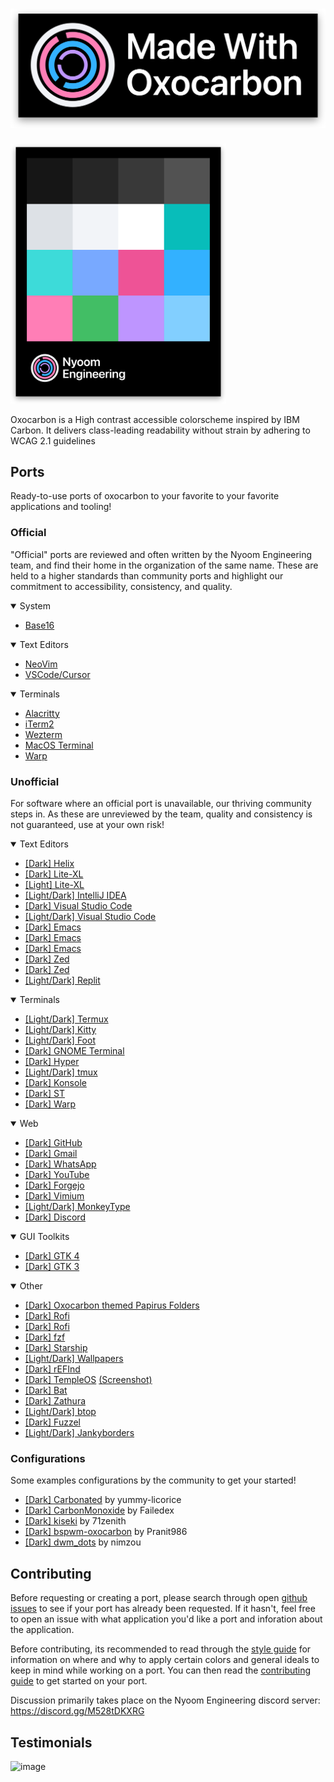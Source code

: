 # <img src="https://github.com/nyoom-engineering/nyoom-engineering/blob/main/out/made-with-3840x1330-shadow.png?raw=true">

<img src="https://github.com/nyoom-engineering/nyoom-engineering/blob/main/out/palette-3840x4663-shadow.png?raw=true" width="345">

Oxocarbon is a High contrast accessible colorscheme inspired by IBM Carbon. It delivers class-leading readability without strain by adhering to WCAG 2.1 guidelines

## Ports

Ready-to-use ports of oxocarbon to your favorite to your favorite applications and tooling!

### Official

"Official" ports are reviewed and often written by the Nyoom Engineering team, and find their home in the organization of the same name. These are held to a higher standards than community ports and highlight our commitment to accessibility, consistency, and quality. 

<details open>
<summary>System</summary>

- [Base16](https://github.com/nyoom-engineering/base16-oxocarbon)

</details>

<details open>
<summary>Text Editors</summary>

- [NeoVim](https://github.com/nyoom-engineering/oxocarbon.nvim)
- [VSCode/Cursor](https://github.com/nyoom-engineering/oxocarbon-vscode)

</details>

<details open>
<summary>Terminals</summary>

* [Alacritty](https://github.com/nyoom-engineering/oxocarbon-alacritty)
* [iTerm2](https://github.com/nyoom-engineering/oxocarbon-iterm2)
* [Wezterm](https://github.com/nyoom-engineering/oxocarbon-wezterm)
* [MacOS Terminal](https://github.com/nyoom-engineering/oxocarbon-terminal-app)
* [Warp](https://github.com/nyoom-engineering/oxocarbon-warp)
    
</details>

### Unofficial

For software where an official port is unavailable, our thriving community steps in. As these are unreviewed by the team, quality and consistency is not guaranteed, use at your own risk!

<details open>
<summary>Text Editors</summary>

* [[Dark] Helix](https://github.com/neoangelism/oxocarbon-helix/tree/main)
* [[Dark] Lite-XL](https://github.com/lite-xl/lite-xl-colors/blob/master/colors/oxocarbon-dark.lua)
* [[Light] Lite-XL](https://github.com/lite-xl/lite-xl-colors/blob/master/colors/oxocarbon-light.lua)
* [[Light/Dark] IntelliJ IDEA](https://github.com/Oxocarbon-Theme/Oxocarbon)
* [[Dark] Visual Studio Code](https://marketplace.visualstudio.com/items?itemName=ibmlover.oxocarbon)
* [[Light/Dark] Visual Studio Code](https://github.com/DaKili/oxocarbon-5)
* [[Dark] Emacs](https://github.com/thefossenjoyer/oxocarbon-emacs)
* [[Dark] Emacs](https://github.com/konrad1977/oxocarbon-emacs)
* [[Dark] Emacs](https://github.com/71zenith/dotem/blob/master/emacs/themes/oxocarbon-theme.el)
* [[Dark] Zed](https://github.com/Takk8IS/oxocarbon-theme-for-zed)
* [[Dark] Zed](https://github.com/danielgrbacbravo/oxocarbon-zed-theme)
* [[Light/Dark] Replit](https://github.com/oxocarbon-theme/replit)

</details>

<details open>
<summary>Terminals</summary>

* [[Light/Dark] Termux](https://github.com/Oxocarbon-Theme/termux)
* [[Light/Dark] Kitty](https://github.com/Oxocarbon-Theme/kitty)
* [[Light/Dark] Foot](https://github.com/Oxocarbon-Theme/foot)
* [[Dark] GNOME Terminal](https://github.com/charleszheng44/gnome-terminal-oxocarbon)
* [[Dark] Hyper](https://github.com/charleszheng44/hyper-oxocarbon)
* [[Light/Dark] tmux](https://github.com/JonRoosevelt/tmux-oxocarbon)
* [[Dark] Konsole](https://github.com/code0x378/oxocarbon-konsole)
* [[Dark] ST](https://gist.github.com/xStormyy/f6d5316a395091f1de57e42ac0492632)
* [[Dark] Warp](https://github.com/Takk8IS/oxocarbon-theme-for-warp)

</details>

<details open>
<summary>Web</summary>

* [[Dark] GitHub](https://github.com/PedroVH/oxocarbon-userstyles/tree/main/github)
* [[Dark] Gmail](https://github.com/PedroVH/oxocarbon-userstyles/tree/main/gmail)
* [[Dark] WhatsApp](https://github.com/PedroVH/oxocarbon-userstyles/tree/main/whatsapp-web)
* [[Dark] YouTube](https://github.com/PedroVH/oxocarbon-userstyles/tree/main/youtube)
* [[Dark] Forgejo](https://codeberg.org/bipp/oxocarbon-forgejo)
* [[Dark] Vimium](https://gist.github.com/xStormyy/720c246afd64b80fab4e80a202af8487)
* [[Light/Dark] MonkeyType](https://gist.github.com/xStormyy/101f3940696137e64c707aba5556ae3c) <!-- TODO recreate dark theme -->
* [[Dark] Discord](https://github.com/deceptionfalls/oxocarbon-discord)

</details>

<details open>
<summary>GUI Toolkits</summary>

* [[Dark] GTK 4](https://gist.github.com/xStormyy/f2f19005da29f351bbc69c89ef786909)
* [[Dark] GTK 3](https://git.sr.ht/~ved/oxocarbon-gtk)

</details>

<details open>
<summary>Other</summary>

* [[Dark] Oxocarbon themed Papirus Folders](https://github.com/BattleCh1cken/oxocarbon-papirus-folders)
* [[Dark] Rofi](https://github.com/BattleCh1cken/oxocarbon-rofi/tree/main)
* [[Dark] Rofi](https://discord.com/channels/1050624267592663050/1051038432043999303/1270424218932088872)
* [[Dark] fzf](https://gist.github.com/xStormyy/ab7549107e2ca0e7d3f97a76be7ffb77)
* [[Dark] Starship](https://gitlab.com/boydkelly/carbonizer/-/blob/main/starship/starship.toml)
* [[Light/Dark] Wallpapers](https://github.com/andrewzn69/wallpapers/tree/main/carbon)
* [[Dark] rEFInd](https://github.com/PedroVH/oxocarbon-refind)
* [[Dark] TempleOS](https://github.com/justchokingaround/holyAOC23/blob/main/Home/Theme.HC) [(Screenshot)](https://discord.com/channels/1050624267592663050/1051038432043999303/1172554632753598565)
* [[Dark] Bat](https://gitlab.com/boydkelly/carbonizer/-/blob/main/bat/oxocarbon-dark.tmTheme)
* [[Dark] Zathura](https://discord.com/channels/1050624267592663050/1051038201193701427/1125867649088376892)
* [[Light/Dark] btop](https://gist.github.com/gideonmt/cf8561cb130e3ca859f8a5471014e933)
* [[Dark] Fuzzel](https://github.com/kuripa/oxocarbon-fuzzel)
* [[Light/Dark] Jankyborders](https://gist.github.com/ethanuppal/384976fcb454cfcf81d8d12815dddce0)

</details>

### Configurations

Some examples configurations by the community to get your started!

* [[Dark] Carbonated](https://github.com/yummy-licorice/Carbonated/tree/master) by yummy-licorice
* [[Dark] CarbonMonoxide](https://github.com/Failedex/CarbonMonoxide) by Failedex
* [[Dark] kiseki](https://github.com/71zenith/kiseki) by 71zenith
* [[Dark] bspwm-oxocarbon](https://github.com/Pranit986/bspwm-oxocarbon) by Pranit986
* [[Dark] dwm_dots](https://github.com/nimzou/dwm_dots/tree/main) by nimzou

## Contributing

Before requesting or creating a port, please search through open [github issues](https://github.com/nyoom-engineering/oxocarbon/issues) to see if your port has already been requested. If it hasn't, feel free to open an issue with what application you'd like a port and inforation about the application.

Before contributing, its recommended to read through the [style guide](https://github.com/nyoom-engineering/oxocarbon/blob/main/docs/style-guide.md) for information on where and why to apply certain colors and general ideals to keep in mind while working on a port. You can then read the [contributing guide](https://github.com/nyoom-engineering/oxocarbon/blob/main/docs/contributing.md) to get started on your port.

Discussion primarily takes place on the Nyoom Engineering discord server: https://discord.gg/M528tDKXRG

## Testimonials 

<img width="823" alt="image" src="https://user-images.githubusercontent.com/71196912/221354121-0adf135b-9534-41e6-b697-801f847d2b66.png">
